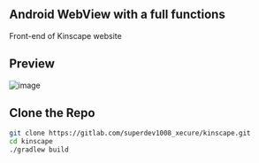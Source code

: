 ## Android WebView with a full functions
Front-end of Kinscape website

## Preview

![image](https://drive.google.com/uc?export=view&id=1rmuiZxCim84WyxLfE0CTSCmPemUJZbXm)
## Clone the Repo
```sh
git clone https://gitlab.com/superdev1008_xecure/kinscape.git
cd kinscape
./gradlew build
